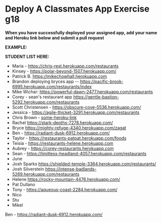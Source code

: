 # Deploy A Classmates App Exercise g18

__When you have successfully deployed your assigned app, add your name and Heroku link below and submit a pull request__

__EXAMPLE:__


__STUDENT LIST HERE:__

* Maria - https://chris-rest.herokuapp.com/restaurants
* Kinsey - https://polar-beyond-1507.herokuapp.com/
* Patrick B. https://mikechowhall.herokuapp.com
* Brandon deploying bryces app -- https://pacific-brook-6995.herokuapp.com/restaurants/index
* Mike Wichar: https://powerful-dawn-2477.herokuapp.com/restaurants
* Corey - sean's restaurant app https://gentle-bastion-5292.herokuapp.com/restaurants
* Scott Christensen - https://obscure-cove-5536.herokuapp.com/
* Jessica - https://agile-thicket-3291.herokuapp.com/restaurants
* Chris Brown - [some-heroku-link](https://silvercrud.herokuapp.com/)
* Rachel https://stark-depths-7278.herokuapp.com/
* Bryce https://mighty-refuge-4340.herokuapp.com/zagat
* Ben - https://radiant-dusk-6912.herokuapp.com/
* Taylor - https://restaurants-patpat.herokuapp.com/foods
* Teisia - https://restaurants-helene.herokuapp.com
* Aubrey - https://corey-restaurants.herokuapp.com
* Sean - https://limitless-headland-4057.herokuapp.com/restaurants
* June 
* Josh Sparks https://shielded-temple-3364.herokuapp.com/restaurants/
* Josh Silverstein https://intense-badlands-5269.herokuapp.com/restaurants
* Helene https://rocky-mountain-4476.herokuapp.com/
* Pat Dullano 
* Tony - https://aqueous-coast-2284.herokuapp.com/
* Nico
* Stu
* Mikel


Ben - https://radiant-dusk-6912.herokuapp.com/
